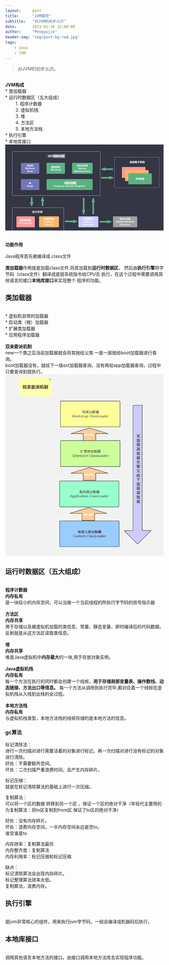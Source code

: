 ```yaml
---
layout:     post
title:      "JVM探究"
subtitle:   "对JVM的初步认识"
date:       2021-01-20 12:00:00
author:     "Pengyujie"
header-img: "img/post-bg-rwd.jpg"
tags:
    - Java
    - JVM 
---
```

>对JVM的初步认识。


<br><b>JVM构成</b>
<br>	* 类加载器
<br>	* 运行时数据区（五大组成）
<br>&ensp; &ensp; &ensp; 1. 程序计数器
<br>&ensp; &ensp; &ensp; 2. 虚拟机栈
<br>&ensp; &ensp; &ensp; 3. 堆
<br>&ensp; &ensp; &ensp; 4. 方法区
<br>&ensp; &ensp; &ensp; 5. 本地方法栈
<br>	* 执行引擎
<br>	* 本地库接口
<br><img src="/img/notes/jvm.png" alt="JVM构成图">

<br><b>功能作用</b>
<br>
<br>Java程序首先被编译成.class文件
<br>
<br><b>类加载器</b>作用就是加载class文件,将其加载到<b>运行时数据区</b>，
然后由<b>执行引擎</b>将字节码（class文件）翻译成底层系统指令给CPU去
执行，在这个过程中需要调用其他语言的接口<b>本地库接口</b>来实现整个
程序的功能。
<br>

## 类加载器

<br>* 虚拟机自带的加载器
<br>* 启动类（根）加载器
<br>* 扩展类加载器
<br>* 应用程序加载器
<br>
<br><b>双亲委派机制</b>
<br>new一个类之后当前加载器就会将其抛给父类 一层一层抛给boot加载器进行查询。
<br>boot加载器没有，就给下一级ext加载器查询，没有再给app加载器查询，过程中只要查询到就执行。
<br><img src="/img/notes/jvm_1.png" >
<br>

## 运行时数据区（五大组成）

<br><b>程序计数器</b>
<br><b>内存私有</b>
<br>是一块较小的内存空间，可以当做一个当前线程的所执行字节码的信号指示器
<br>
<br><b>方法区</b>
<br><b>内存共享</b>
<br>用于存储以及被虚拟机加载的类信息、常量、静态变量、即时编译后的代码数据。反射就是从这方法区读取类信息。
<br>
<br><b>堆</b>
<br><b>内存共享</b>
<br>堆是Java虚拟机中<b>内存最大</b>的一块,用于存放对象实例。
<br>
<br><b>Java虚拟机栈</b>
<br><b>内存私有</b>
<br>每一个方法在执行的同时都会创建一个线帧，<b>用于存储局部变量表、操作数栈、动态链接、方法出口等信息。</b>
每一个方法从调用到执行完毕,都对应着一个线帧在虚拟机栈从入栈到出栈的全过程。
<br>
<br><b>本地方法栈</b>
<br><b>内存私有</b>
<br>与虚拟机栈类型，本地方法栈的线帧存储的是本地方法的信息。
<br>



### gc算法 

标记清除法：    
进行一次扫描对进行需要活着的对象进行标记，再一次扫描对进行没有标记的对象进行清除。  
好处：不需要额外空间。  
坏处：二次扫描严重浪费时间，会产生内存碎片。  

标记压缩：  
就是在标记清除算法的基础上进行一次压缩。


复制算法：  
可以将一个区的数据 转移到另一个区 ，保证一个区的绝对干净（年轻代主要用的为复制算法：将to区复制到from区 保证了to区的绝对干净）  

好处：没有内存碎片。  
坏处：浪费内存空间，一半内存空间永远是空to。  
谁空谁是to  

内存效率：复制算法最优  
内存整齐度：复制算法  
内存利用率：标记压缩和标记压缩  

缺点：  
标记清除算法会出现内存碎片。  
标记整理算法效率太低。  
复制算法，浪费内存。  

## 执行引擎

<br>是jvm非常核心的组件，用来执行jvm字节码，一般会编译成机器码后执行。
<br>

## 本地库接口

<br>调用其他语言本地方法的接口。由接口调用本地方法库去实现程序功能。
<br>

